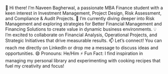 👋 Hi there! I’m Naveen Bagherwal, a passionate MBA Finance student with a keen interest in Investment Management, Project Design, Risk Assessment, and Compliance & Audit Projects.
🌱 I’m currently diving deeper into Risk Management and exploring strategies for Better Financial Management and Financing Solutions to create value in dynamic business environments.
💡 I’m excited to collaborate on Financial Analysis, Operational Projects, and Strategic Initiatives that drive measurable results.
📫 Let’s connect! You can reach me directly on LinkedIn or drop me a message to discuss ideas and opportunities.
😄 Pronouns: He/Him
⚡ Fun Fact: I find inspiration in managing my personal library and experimenting with cooking recipes that fuel my creativity and focus!

<!---
Naveenbagherwal/Naveenbagherwal is a ✨ special ✨ repository because its `README.md` (this file) appears on your GitHub profile.
You can click the Preview link to take a look at your changes.
--->
